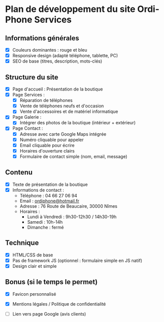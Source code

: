# Plan de développement du site Ordi-Phone Services

## Informations générales
- [x] Couleurs dominantes : rouge et bleu
- [x] Responsive design (adapté téléphone, tablette, PC)
- [x] SEO de base (titres, description, mots-clés)

## Structure du site
- [x] Page d'accueil : Présentation de la boutique
- [x] Page Services :
  - [x] Réparation de téléphones
  - [x] Vente de téléphones neufs et d'occasion
  - [x] Vente d'accessoires et de matériel informatique
- [x] Page Galerie :
  - [x] Intégrer des photos de la boutique (intérieur + extérieur)
- [x] Page Contact :
  - [x] Adresse avec carte Google Maps intégrée
  - [x] Numéro cliquable pour appeler
  - [x] Email cliquable pour écrire
  - [x] Horaires d'ouverture clairs
  - [x] Formulaire de contact simple (nom, email, message)

## Contenu
- [x] Texte de présentation de la boutique
- [x] Informations de contact :
  - Téléphone : 04 66 27 06 94
  - Email : ordiphone@hotmail.fr
  - Adresse : 76 Route de Beaucaire, 30000 Nîmes
  - Horaires : 
    - Lundi à Vendredi : 9h30-12h30 / 14h30-19h
    - Samedi : 10h-14h
    - Dimanche : fermé

## Technique
- [x] HTML/CSS de base
- [x] Pas de framework JS (optionnel : formulaire simple en JS natif)
- [x] Design clair et simple

## Bonus (si le temps le permet)
- [x] Favicon personnalisé
- [x] Mentions légales / Politique de confidentialité
- [ ] Lien vers page Google (avis clients)

